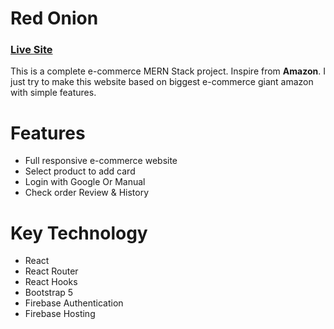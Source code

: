 # Red Onion
### [Live Site]() 
This is a complete e-commerce MERN Stack project. Inspire from **Amazon**. I just try to make this website based on biggest e-commerce giant amazon with simple features.

# Features 
- Full responsive e-commerce website 
- Select product to add card
- Login with Google Or Manual
- Check order Review & History 

# Key Technology 
- React 
- React Router
- React Hooks
- Bootstrap 5
- Firebase Authentication
- Firebase Hosting

